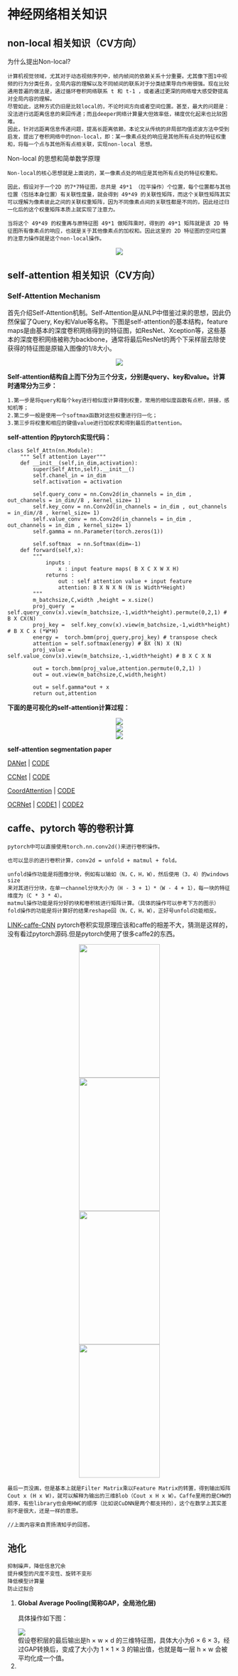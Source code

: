 #  **神经网络相关知识**

## **non-local 相关知识（CV方向）**
为什么提出Non-local?
```
计算机视觉领域，尤其对于动态视频序列中，帧内帧间的依赖关系十分重要。尤其像下图1中视频的行为分类任务，全局内容的理解以及不同帧间的联系对于分类结果导向作用很强。现在比较通用普遍的做法是，通过循环卷积网络联系 t 和 t-1 ，或者通过更深的网络增大感受野提高对全局内容的理解。
尽管如此，这种方式仍旧是比较local的，不论时间方向或者空间位置。甚至，最大的问题是：没法进行远距离信息的来回传递；而且deeper网络计算量大但效率低，梯度优化起来也比较困难。
因此，针对远距离信息传递问题，提高长距离依赖，本论文从传统的非局部均值滤波方法中受到启发，提出了卷积网络中的non-local，即：某一像素点处的响应是其他所有点处的特征权重和，将每一个点与其他所有点相关联，实现non-local 思想。
```
Non-local 的思想和简单数学原理
```
Non-local的核心思想就是上面说的，某一像素点处的响应是其他所有点处的特征权重和。

因此，假设对于一个2D 的7*7特征图，总共是 49*1 （拉平操作）个位置，每个位置都与其他位置（包括本身位置）有关联性度量，就会得到 49*49 的关联性矩阵，而这个关联性矩阵其实可以理解为像素彼此之间的关联权重矩阵，因为不同像素点间的关联性都是不同的，因此经过归一化后的这个权重矩阵本质上就实现了注意力。

当将这个 49*49 的权重再与原特征图 49*1 做矩阵乘时，得到的 49*1 矩阵就是该 2D 特征图所有像素点的响应，也就是关于其他像素点的加权和。因此这里的 2D 特征图的空间位置的注意力操作就是这个non-local操作。
```
<div  align=center>
<img src="images/non-local.jpg">
</div>

## **self-attention 相关知识（CV方向）**
### **Self-Attention Mechanism**
首先介绍Self-Attention机制。Self-Attention是从NLP中借鉴过来的思想，因此仍然保留了Query, Key和Value等名称。下图是self-attention的基本结构，feature maps是由基本的深度卷积网络得到的特征图，如ResNet、Xception等，这些基本的深度卷积网络被称为backbone，通常将最后ResNet的两个下采样层去除使获得的特征图是原输入图像的1/8大小。
<div  align=center>
<img src="images/self-attention_1.png">
</div>

**Self-attention结构自上而下分为三个分支，分别是query、key和value。计算时通常分为三步：**
```
1.第一步是将query和每个key进行相似度计算得到权重，常用的相似度函数有点积，拼接，感知机等；
2.第二步一般是使用一个softmax函数对这些权重进行归一化；
3.第三步将权重和相应的键值value进行加权求和得到最后的attention。
```

**self-attention 的pytorch实现代码：**

```
class Self_Attn(nn.Module):
    """ Self attention Layer"""
    def __init__(self,in_dim,activation):
        super(Self_Attn,self).__init__()
        self.chanel_in = in_dim
        self.activation = activation
 
        self.query_conv = nn.Conv2d(in_channels = in_dim , out_channels = in_dim//8 , kernel_size= 1)
        self.key_conv = nn.Conv2d(in_channels = in_dim , out_channels = in_dim//8 , kernel_size= 1)
        self.value_conv = nn.Conv2d(in_channels = in_dim , out_channels = in_dim , kernel_size= 1)
        self.gamma = nn.Parameter(torch.zeros(1))
 
        self.softmax  = nn.Softmax(dim=-1) 
    def forward(self,x):
        """
            inputs :
                x : input feature maps( B X C X W X H)
            returns :
                out : self attention value + input feature 
                attention: B X N X N (N is Width*Height)
        """
        m_batchsize,C,width ,height = x.size()
        proj_query  = self.query_conv(x).view(m_batchsize,-1,width*height).permute(0,2,1) # B X CX(N)
        proj_key =  self.key_conv(x).view(m_batchsize,-1,width*height) # B X C x (*W*H)
        energy =  torch.bmm(proj_query,proj_key) # transpose check
        attention = self.softmax(energy) # BX (N) X (N) 
        proj_value = self.value_conv(x).view(m_batchsize,-1,width*height) # B X C X N
 
        out = torch.bmm(proj_value,attention.permute(0,2,1) )
        out = out.view(m_batchsize,C,width,height)
 
        out = self.gamma*out + x
        return out,attention
```

**下面的是可视化的self-attention计算过程：**

<div  align=center>
<img src="images/query_attention.png">
</div>
<div  align=center>
<img src="images/proj_attention.png">
</div>
<div  align=center>
<img src="images/attention_merege.png">
</div>

**self-attention segmentation paper**

[DANet](https://blog.csdn.net/qq_37935516/article/details/99684663)  |  [CODE](https://github.com/junfu1115/DANet)

[CCNet](https://blog.csdn.net/qq_37935516/article/details/99691994) | [CODE](https://github.com/speedinghzl/CCNet)

[CoordAttention](https://arxiv.org/abs/2103.02907) | [CODE](https://github.com/Andrew-Qibin/CoordAttention)

[OCRNet](https://arxiv.org/abs/1909.11065) | [CODE1](https://github.com/openseg-group/openseg.pytorch)  | [CODE2](https://github.com/HRNet/HRNet-Semantic-Segmentation/tree/HRNet-OCR) 


## **caffe、pytorch 等的卷积计算**
```
pytorch中可以直接使用torch.nn.conv2d()来进行卷积操作。

也可以显示的进行卷积计算，conv2d = unfold + matmul + fold。

unfold操作功能是将图像分块，例如有以输如（N，C，H，W），然后使用（3，4）的windows size
来对其进行分块，在单一channel分块大小为（H - 3 + 1）*（W - 4 + 1），每一块的特征维度为（C * 3 * 4）。
matmul操作功能是将分好的块和卷积核进行矩阵计算。（具体的操作可以参考下方的图示）
fold操作的功能是将计算好的结果reshape回（N，C，H，W），正好号unfold功能相反。
```

[LINK-caffe-CNN](https://www.zhihu.com/question/28385679) pytorch卷积实现原理应该和caffe的相差不大，猜测是这样的，没有看过pytorch源码.但是pytorch使用了很多caffe2的东西。

<div  align=center>
<img src="images/cnn0.jpg" width="60%" height="300px">
<img src="images/cnn1.jpg" width="60%" height="300px">
<img src="images/cnn2.jpg" width="60%" height="300px">
<img src="images/cnn3.jpg" width="60%" height="300px">
</div>

```
最后一页没画，但是基本上就是Filter Matrix乘以Feature Matrix的转置，得到输出矩阵Cout x (H x W)，就可以解释为输出的三维Blob（Cout x H x W）。Caffe里用的是CHW的顺序，有些library也会用HWC的顺序（比如说CuDNN是两个都支持的），这个在数学上其实差别不是很大，还是一样的意思。

//上面内容来自贾扬清知乎的回答。

```
## **池化**
    抑制噪声，降低信息冗余
    提升模型的尺度不变性、旋转不变形
    降低模型计算量
    防止过拟合
1. **Global Average Pooling(简称GAP，全局池化层)**
     
    具体操作如下图：
   <div>
   <img src = "images/GAP.png" />
   <div/>
   假设卷积层的最后输出是h × w × d 的三维特征图，具体大小为6 × 6 × 3，经过GAP转换后，变成了大小为 1 × 1 × 3 的输出值，也就是每一层 h × w 会被平均化成一个值。

2. 

